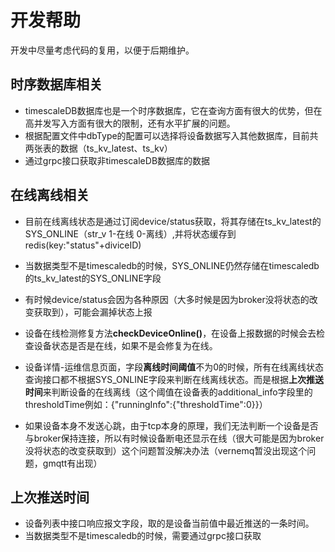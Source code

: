 # 开发帮助

开发中尽量考虑代码的复用，以便于后期维护。

## 时序数据库相关

- timescaleDB数据库也是一个时序数据库，它在查询方面有很大的优势，但在高并发写入方面有很大的限制，还有水平扩展的问题。
- 根据配置文件中dbType的配置可以选择将设备数据写入其他数据库，目前共两张表的数据（ts_kv_latest、ts_kv）
- 通过grpc接口获取非timescaleDB数据库的数据

## 在线离线相关

- 目前在线离线状态是通过订阅device/status获取，将其存储在ts_kv_latest的SYS_ONLINE（str_v 1-在线 0-离线）,并将状态缓存到redis(key:"status"+diviceID)
- 当数据类型不是timescaledb的时候，SYS_ONLINE仍然存储在timescaledb的ts_kv_latest的SYS_ONLINE字段

- 有时候device/status会因为各种原因（大多时候是因为broker没将状态的改变获取到），可能会漏掉状态上报
- 设备在线检测修复方法**checkDeviceOnline()**，在设备上报数据的时候会去检查设备状态是否是在线，如果不是会修复为在线。

- 设备详情-运维信息页面，字段**离线时间阈值**不为0的时候，所有在线离线状态查询接口都不根据SYS_ONLINE字段来判断在线离线状态。而是根据**上次推送时间**来判断设备的在线离线（这个阈值在设备表的additional_info字段里的thresholdTime例如：{"runningInfo":{"thresholdTime":0}}）

- 如果设备本身不发送心跳，由于tcp本身的原理，我们无法判断一个设备是否与broker保持连接，所以有时候设备断电还显示在线（很大可能是因为broker没将状态的改变获取到）这个问题暂没解决办法（vernemq暂没出现这个问题，gmqtt有出现）

## 上次推送时间

- 设备列表中接口响应报文字段，取的是设备当前值中最近推送的一条时间。
- 当数据类型不是timescaledb的时候，需要通过grpc接口获取


